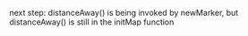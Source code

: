 next step: distanceAway() is being invoked by newMarker, but distanceAway() is still in the initMap function
